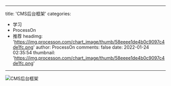 
---
title: 'CMS后台框架'
categories: 
 - 学习
 - ProcessOn
 - 推荐
headimg: 'https://img.processon.com/chart_image/thumb/58eeee1de4b0c9097c4de1fc.png'
author: ProcessOn
comments: false
date: 2022-01-24 02:35:54
thumbnail: 'https://img.processon.com/chart_image/thumb/58eeee1de4b0c9097c4de1fc.png'
---

<div>   
<img class="thumb" alt="CMS后台框架" src="https://img.processon.com/chart_image/thumb/58eeee1de4b0c9097c4de1fc.png" referrerpolicy="no-referrer">
<p></p>  
</div>
            